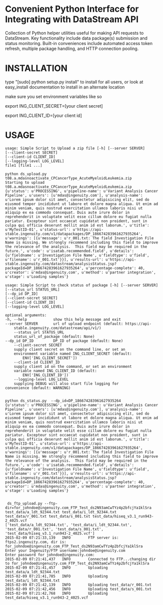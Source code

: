 # Convenient Python Interface for Integrating with DataStream API

Collection of Python helper utilities useful for making API requests to DataStream. Key functionality include data package(s) submission and status monitoring. Built-in conveniences include automated access token refresh, multiple package handling, and HTTP connection pooling.

# INSTALLATION

type "[sudo] python setup.py install" to install for all users, or look at easy_install documentation to install in an alternate location

make sure you set environment variables like so

export ING_CLIENT_SECRET=[your client secret]

export ING_CLIENT_ID=[your client id]

# USAGE
    usage: Simple Script to Upload a zip file [-h] [--server SERVER]
    [--client-secret SECRET]
    [--client-id CLIENT_ID]
    [--logging-level LOG_LEVEL]
    file1 [file1 ...]

    python ds_upload.py t08.a.mdasnoactivate_CPCancerType_AcuteMyeloidLeukemia.zip 
    Starting to upload t08.a.mdasnoactivate_CPCancerType_AcuteMyeloidLeukemia.zip
    {u'status': u'PROCESSING', u'pipeline-name': u'Variant Analysis Cancer Pipeline', u'users': [u'mdas@ingenuity.com'], u'analysis-name': u'Lorem ipsum dolor sit amet, consectetur adipisicing elit, sed do eiusmod tempor incididunt ut labore et dolore magna aliqua. Ut enim ad minim veniam, quis nostrud exercitation ullamco laboris nisi ut aliquip ex ea commodo consequat. Duis aute irure dolor in reprehenderit in voluptate velit esse cillum dolore eu fugiat nulla pariatur. Excepteur sint occaecat cupidatat non proident, sunt in culpa qui officia deserunt mollit anim id est laborum.', u'title': u'MyTestID-01', u'status-url': u'https://api-stable.ingenuity.com/v1/datapackages/DP_186674283961627935264', u'warnings': [{u'message': u'r_001.txt: The field Investigation File Name is missing. We strongly recommend including this field to improve the relevance of the analysis.  This field may be required in the future.', u'code': u'isatab.recommended.field', u'details': {u'fieldname': u'Investigation File Name', u'fieldtype': u'field', u'filename': u'r_001.txt'}}], u'results-url': u'https://api-stable.ingenuity.com/datastream/analysisStatus.jsp?packageId=DP_186674283961627935264', u'percentage-complete': 40, u'creator': u'mdas@ingenuity.com', u'method': u'partner integration', u'stage': u'Loading samples'}

    usage: Simple Script to check status of package [-h] [--server SERVER]
    [--status_url STATUS_URL]
    [--dp_id DP_ID]
    [--client-secret SECRET]
    [--client-id CLIENT_ID]
    [--logging-level LOG_LEVEL]

    optional arguments:
    -h, --help            show this help message and exit
    --server SERVER       url of upload endpoint (default: https://api-
        stable.ingenuity.com/datastream/api/v1/)
        --status_url STATUS_URL
        status_url_of_package (default: None)
    --dp_id DP_ID         DP_ID of package (default: None)
        --client-secret SECRET
        supply client secret on the command line, or set an
        environment variable named ING_CLIENT_SECRET (default:
            ENV['ING_CLIENT_SECRET'])
        --client-id CLIENT_ID
        supply client id on the command, or set an environment
        variable named ING_CLIENT_ID (default:
            ENV['ING_CLIENT_ID'])
        --logging-level LOG_LEVEL
        supplying DEBUG will also start file logging for
    convenience (default: WARNING)


    python ds_status.py  --dp_id=DP_186674283961627935264
    {u'status': u'PROCESSING', u'pipeline-name': u'Variant Analysis Cancer Pipeline', u'users': [u'mdas@ingenuity.com'], u'analysis-name': u'Lorem ipsum dolor sit amet, consectetur adipisicing elit, sed do eiusmod tempor incididunt ut labore et dolore magna aliqua. Ut enim ad minim veniam, quis nostrud exercitation ullamco laboris nisi ut aliquip ex ea commodo consequat. Duis aute irure dolor in reprehenderit in voluptate velit esse cillum dolore eu fugiat nulla pariatur. Excepteur sint occaecat cupidatat non proident, sunt in culpa qui officia deserunt mollit anim id est laborum.', u'title': u'MyTestID-01', u'status-url': u'https://api-stable.ingenuity.com/v1/datapackages/DP_186674283961627935264', u'warnings': [{u'message': u'r_001.txt: The field Investigation File Name is missing. We strongly recommend including this field to improve the relevance of the analysis.  This field may be required in the future.', u'code': u'isatab.recommended.field', u'details': {u'fieldname': u'Investigation File Name', u'fieldtype': u'field', u'filename': u'r_001.txt'}}], u'results-url': u'https://api-stable.ingenuity.com/datastream/analysisStatus.jsp?packageId=DP_186674283961627935264', u'percentage-complete': 40, u'creator': u'mdas@ingenuity.com', u'method': u'partner integration', u'stage': u'Loading samples'}


     ds_ftp_upload.py --ftp-dir=for_johndoe@ingenuity.com_FTP_Test_ds2N93amCwTYz4p2bfcjYa1klSra test_data/a_ldt_92344.txt test_data/i_ldt_92344.txt test_data/r_001.txt test_data/s_001.txt test_data/hiseq_v3.1_run943-2_4025.vcf 
    ['test_data/a_ldt_92344.txt', 'test_data/i_ldt_92344.txt', 'test_data/r_001.txt', 'test_data/s_001.txt', 'test_data/hiseq_v3.1_run943-2_4025.vcf']
    2015-02-09 07:21:33,139   INFO        FTP server is: ftps2.ingenuity.com, dir is: for_johndoe@ingenuity.com_FTP_Test_ds2N93amCwTYz4p2bfcjYa1klSra
    Enter your Ingenuity/FTP username:johndoe@ingenuity.com
    Enter password for johndoe@ingenuity.com:
    2015-02-09 07:21:41,437   INFO        Connected to FTP...changing dir to for_johndoe@ingenuity.com_FTP_Test_ds2N93amCwTYz4p2bfcjYa1klSra
    2015-02-09 07:21:41,457   INFO        Uploading test_data/a_ldt_92344.txt
    2015-02-09 07:21:41,785   INFO        Uploading test_data/i_ldt_92344.txt
    2015-02-09 07:21:42,139   INFO        Uploading test_data/r_001.txt
    2015-02-09 07:21:42,456   INFO        Uploading test_data/s_001.txt
    2015-02-09 07:21:42,768   INFO        Uploading test_data/hiseq_v3.1_run943-2_4025.vcf
